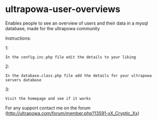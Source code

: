 # ultrapowa-user-overviews
Enables people to see an overview of users and their data in a mysql database, made for the ultrapowa community


Instructions:

1:

	In the config.inc.php file edit the details to your liking
	
2:

	In the database.class.php file add the details for your ultrapowa servers database
	
3:
	
	Visit the homepage and see if it works
	
	
For any support contact me on the forum (http://ultrapowa.com/forum/member.php?13591-xX_Cryptic_Xx)
